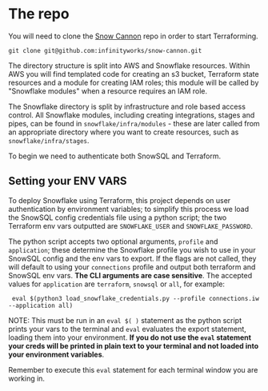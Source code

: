 # The repo

You will need to clone the [Snow Cannon](https://github.com/infinityworks/snow-cannon/) repo in order to start Terraforming.

    git clone git@github.com:infinityworks/snow-cannon.git

The directory structure is split into AWS and Snowflake resources. Within AWS you will find templated code for creating an s3 bucket, Terraform state resources and a module for creating IAM roles; this module will be called by "Snowflake modules" when a resource requires an IAM role.

The Snowflake directory is split by infrastructure and role based access control. All Snowflake modules, including creating integrations, stages and pipes, can be found in `snowflake/infra/modules` - these are later called from an appropriate directory where you want to create resources, such as `snowflake/infra/stages`.

To begin we need to authenticate both SnowSQL and Terraform.

## Setting your ENV VARS

To deploy Snowflake using Terraform, this project depends on user authentication by environment variables; to simplify this process we load the SnowSQL config credentials file using a python script; the two Terraform env vars outputted are `SNOWFLAKE_USER` and `SNOWFLAKE_PASSWORD`.

The python script accepts two optional arguments, `profile` and `application`; these determine the Snowflake profile you wish to use in your SnowSQL config and the env vars to export. If the flags are not called, they will default to using your `connections` profile and output both terraform and SnowSQL env vars. **The CLI arguments are case sensitive**. The accepted values for `application` are `terraform`, `snowsql` or `all`, for example:

     eval $(python3 load_snowflake_credentials.py --profile connections.iw --application all)

NOTE: This must be run in an `eval $( )` statement as the python script prints your vars to the terminal and `eval` evaluates the export statement, loading them into your environment. **If you do not use the `eval` statement your creds will be printed in plain text to your terminal and not loaded into your environment variables**.

Remember to execute this `eval` statement for each terminal window you are working in.
